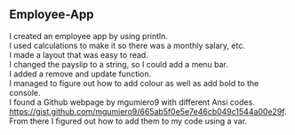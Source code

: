 <strong><h2>Employee-App</h2></strong>

I created an employee app by using println.<br>
I used calculations to make it so there was a monthly salary, etc. <br>
I made a layout that was easy to read. <br>
I changed the payslip to a string, so I could add a menu bar. <br>
I added a remove and update function. <br>
I managed to figure out how to add colour as well as add bold to the console. <br>
I found a Github webpage by mgumiero9 with different Ansi codes. https://gist.github.com/mgumiero9/665ab5f0e5e7e46cb049c1544a00e29f. <br>
From there I figured out how to add them to my code using a var.
